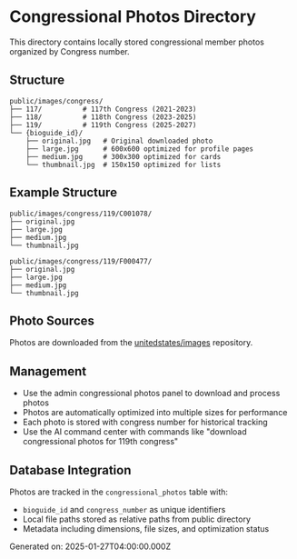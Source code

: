 # Congressional Photos Directory

This directory contains locally stored congressional member photos organized by Congress number.

## Structure
```
public/images/congress/
├── 117/          # 117th Congress (2021-2023)
├── 118/          # 118th Congress (2023-2025)  
├── 119/          # 119th Congress (2025-2027)
└── {bioguide_id}/
    ├── original.jpg   # Original downloaded photo
    ├── large.jpg      # 600x600 optimized for profile pages
    ├── medium.jpg     # 300x300 optimized for cards
    └── thumbnail.jpg  # 150x150 optimized for lists
```

## Example Structure
```
public/images/congress/119/C001078/
├── original.jpg
├── large.jpg
├── medium.jpg
└── thumbnail.jpg

public/images/congress/119/F000477/
├── original.jpg
├── large.jpg
├── medium.jpg
└── thumbnail.jpg
```

## Photo Sources
Photos are downloaded from the [unitedstates/images](https://github.com/unitedstates/images) repository.

## Management
- Use the admin congressional photos panel to download and process photos
- Photos are automatically optimized into multiple sizes for performance
- Each photo is stored with congress number for historical tracking
- Use the AI command center with commands like "download congressional photos for 119th congress"

## Database Integration
Photos are tracked in the `congressional_photos` table with:
- `bioguide_id` and `congress_number` as unique identifiers
- Local file paths stored as relative paths from public directory
- Metadata including dimensions, file sizes, and optimization status

Generated on: 2025-01-27T04:00:00.000Z
